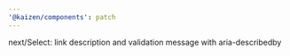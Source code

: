 ```yaml
---
'@kaizen/components': patch
---
```


next/Select: link description and validation message with aria-describedby
